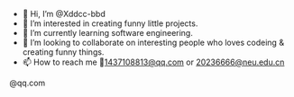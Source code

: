 - 👋 Hi, I’m @Xddcc-bbd
- 👀 I’m interested in creating funny little projects.
- 🌱 I’m currently learning software engineering.
- 💞️ I’m looking to collaborate on interesting people who loves codeing & creating funny things.
- 📫 How to reach me 📧1437108813@qq.com or 20236666@neu.edu.cn

<!---
Xddcc-bbd/Xddcc-bbd is a ✨ special ✨ repository because its `README.md` (this file) appears on your GitHub profile.
You can click the Preview link to take a look at your changes.
--->
@qq.com
